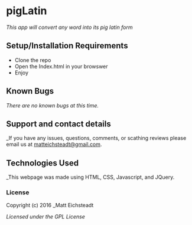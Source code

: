 # pigLatin

_This app will convert any word into its pig latin form_

## Setup/Installation Requirements

* Clone the repo
* Open the Index.html in your browswer
* Enjoy

## Known Bugs

_There are no known bugs at this time._

## Support and contact details

_If you have any issues, questions, comments, or scathing reviews please email us at matteichsteadt@gmail.com.

## Technologies Used

_This webpage was made using HTML, CSS, Javascript, and JQuery.

### License

Copyright (c) 2016 _Matt Eichsteadt

*Licensed under the GPL License*
